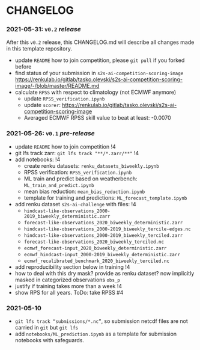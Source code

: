# CHANGELOG

### 2021-05-31: `v0.2` *release*

After this `v0.2` release, this CHANGELOG.md will describe all changes made in this template repository.

- update `README` how to join competition, please `git pull` if you forked before
- find status of your submission in `s2s-ai-competition-scoring-image` https://renkulab.io/gitlab/tasko.olevski/s2s-ai-competition-scoring-image/-/blob/master/README.md 
- calculate `RPSS` with respect to climatology (not ECMWF anymore)
    - update `RPSS_verification.ipynb`
    - update `scorer`: https://renkulab.io/gitlab/tasko.olevski/s2s-ai-competition-scoring-image
    - Averaged ECMWF RPSS skill value to beat at least: -0.0070


### 2021-05-26: `v0.1` *pre-release*

- update `README` how to join competition !4
- git lfs track zarr: `git lfs track "**/*.zarr/**"` !4
- add notebooks: !4
    - create renku datasets: `renku_datasets_biweekly.ipynb`
    - RPSS verification: `RPSS_verification.ipynb`
    - ML train and predict based on weatherbench: `ML_train_and_predict.ipynb`
    - mean bias reduction: `mean_bias_reduction.ipynb`
    - template for training and predictions: `ML_forecast_template.ipynb`
- add renku dataset `s2s-ai-challenge` with files: !4
    - `hindcast-like-observations_2000-2019_biweekly_deterministic.zarr`
    - `forecast-like-observations_2020_biweekly_deterministic.zarr`
    - `hindcast-like-observations_2000-2019_biweekly_tercile-edges.nc`
    - `hindcast-like-observations_2000-2019_biweekly_terciled.zarr`
    - `forecast-like-observations_2020_biweekly_terciled.nc`
    - `ecmwf_forecast-input_2020_biweekly_deterministic.zarr`
    - `ecmwf_hindcast-input_2000-2019_biweekly_deterministic.zarr`
    - `ecmwf_recalibrated_benchmark_2020_biweekly_terciled.nc`
- add reproducibility section below in training !4
- how to deal with this dry mask? provide as renku dataset? now implicitly masked in categorized observations `obs_p`
- justify if training takes more than a week !4
- show RPS for all years. ToDo: take RPSS #4



### 2021-05-10

- `git lfs track “submissions/*.nc”`, so submission netcdf files are not carried in `git` but `git lfs`
- add `notebooks/ML_prediction.ipynb` as a template for submission notebooks with safeguards.
